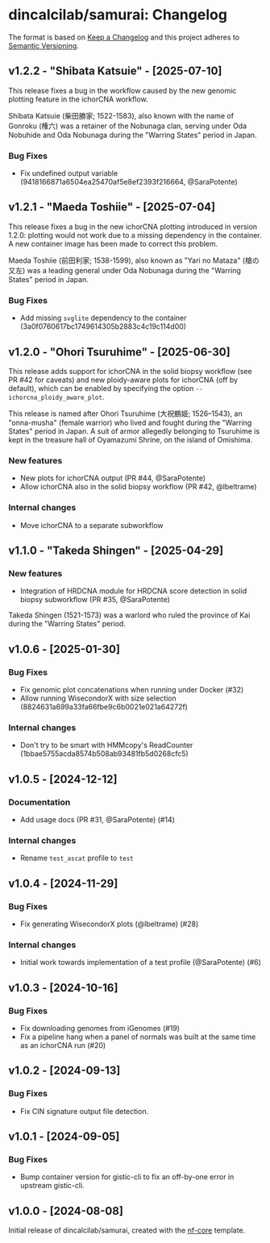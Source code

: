 # dincalcilab/samurai: Changelog

The format is based on [Keep a Changelog](https://keepachangelog.com/en/1.0.0/)
and this project adheres to [Semantic Versioning](https://semver.org/spec/v2.0.0.html).

## v1.2.2 - "Shibata Katsuie" - [2025-07-10]

This release fixes a bug in the workflow caused by the new genomic plotting feature in the ichorCNA workflow.

Shibata Katsuie (柴田勝家; 1522-1583), also known with the name of Gonroku (権六) was a retainer of the Nobunaga clan, serving under Oda Nobuhide and Oda Nobunaga during the "Warring States" period in Japan. 

### Bug Fixes

- Fix undefined output variable (9418166871a6504ea25470af5e8ef2393f216664, @SaraPotente)

## v1.2.1 - "Maeda Toshiie" - [2025-07-04]

This release fixes a bug in the new ichorCNA plotting introduced in version 1.2.0: plotting would not work due to a missing dependency in the container. A new container image has been made to correct this problem.

Maeda Toshiie (前田利家; 1538-1599), also known as "Yari no Mataza" (槍の又左) was a leading general under Oda Nobunaga during the "Warring States" period in Japan.

### Bug Fixes

- Add missing `svglite` dependency to the container (3a0f0760617bc1749614305b2883c4c19c114d00)

## v1.2.0 - "Ohori Tsuruhime" - [2025-06-30]

This release adds support for ichorCNA in the solid biopsy workflow (see PR #42 for caveats) and new ploidy-aware plots for ichorCNA (off by default), which can be enabled by specifying the option `--ichorcna_ploidy_aware_plot`.

This release is named after Ohori Tsuruhime (大祝鶴姫; 1526–1543), an "onna-musha" (female warrior) who lived and fought during the "Warring States" period in Japan. A suit of armor allegedly belonging to Tsuruhime is kept in the treasure hall of Oyamazumi Shrine, on the island of Omishima.

### New features

- New plots for ichorCNA output (PR #44, @SaraPotente)
- Allow ichorCNA also in the solid biopsy workflow (PR #42, @lbeltrame)

### Internal changes

- Move ichorCNA to a separate subworkflow

## v1.1.0 - "Takeda Shingen" - [2025-04-29]

### New features

- Integration of HRDCNA module for HRDCNA score detection in solid biopsy subworkflow (PR #35, @SaraPotente)

Takeda Shingen (1521-1573) was a warlord who ruled the province of Kai during the "Warring States" period.

## v1.0.6 - [2025-01-30]

### Bug Fixes

- Fix genomic plot concatenations when running under Docker (#32)
- Allow running WisecondorX with size selection (8824631a699a33fa66fbe9c6b0021e021a64272f)

### Internal changes

- Don't try to be smart with HMMcopy's ReadCounter (1bbae5755acda8574b508ab93481fb5d0268cfc5)

## v1.0.5 - [2024-12-12]

### Documentation

- Add usage docs (PR #31, @SaraPotente) (#14)

### Internal changes

- Rename `test_ascat` profile to `test`

## v1.0.4 - [2024-11-29]

### Bug Fixes

- Fix generating WisecondorX plots (@lbeltrame) (#28)

### Internal changes

- Initial work towards implementation of a test profile (@SaraPotente) (#6)

## v1.0.3 - [2024-10-16]

### Bug Fixes

- Fix downloading genomes from iGenomes (#19)
- Fix a pipeline hang when a panel of normals was built at the same time as an ichorCNA run (#20)

## v1.0.2 - [2024-09-13]

### Bug Fixes

- Fix CIN signature output file detection.

## v1.0.1 - [2024-09-05]

### Bug Fixes

- Bump container version for gistic-cli to fix an off-by-one error in upstream gistic-cli.

## v1.0.0 - [2024-08-08]

Initial release of dincalcilab/samurai, created with the [nf-core](https://nf-co.re/) template.
